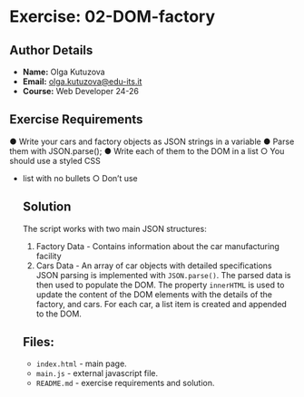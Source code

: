 # Exercise: 02-DOM-factory

## Author Details
- **Name:** Olga Kutuzova  
- **Email:** olga.kutuzova@edu-its.it  
- **Course:** Web Developer 24-26


## Exercise Requirements
● Write your cars and factory objects as JSON strings in a variable
● Parse them with JSON.parse();
● Write each of them to the DOM in a list
○ You should use a styled CSS <ul><li> list with no bullets
○ Don’t use <table>

## Solution
The script works with two main JSON structures:
1. Factory Data - Contains information about the car manufacturing facility
2. Cars Data - An array of car objects with detailed specifications
JSON parsing is implemented with `JSON.parse()`. The parsed data is then used to populate the DOM.
The property `innerHTML` is used to update the content of the DOM elements with the details of the factory, and cars. For each car, a list item is created and appended to the DOM.

## Files:
- `index.html` - main page.
- `main.js` - external javascript file.
- `README.md` - exercise requirements and solution. 
